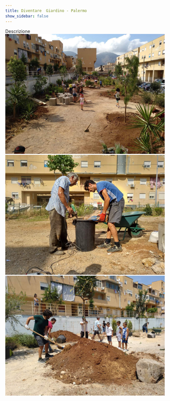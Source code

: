 ```yaml
---
title: Diventare  Giardino - Palermo
show_sidebar: false
---
```

Descrizione 
![]( Palermo_Diventare-Giardino_01.jpg)
![]( Palermo_Diventare-Giardino_02.jpg)
![]( Palermo_Diventare-Giardino_03.jpg)
